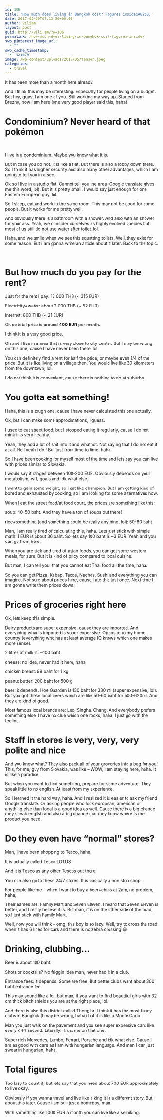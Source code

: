 ```yaml
---
id: 106
title: 'How much does living in Bangkok cost? Figures inside&#8230;'
date: 2017-05-30T07:13:50+00:00
author: viliam
layout: post
guid: http://vili.am/?p=106
permalink: /how-much-does-living-in-bangkok-cost-figures-inside/
swp_pinterest_image_url:
  - ""
swp_cache_timestamp:
  - "421679"
image: /wp-content/uploads/2017/05/teaser.jpeg
categories:
  - travel
---
```

It has been more than a month here already.
  
And I think this may be interesting. Especially for people living on a budget. But hey, guys, I am one of you. Still working my way up. Started from Brezno, now I am here (one very good player said this, haha)

# Condominium? Never heard of that pokémon

&nbsp;

I live in a condominium. Maybe you know what it is.

But in case you do not. It is like a flat. But there is also a lobby down there. So I think it has higher security and also many other advantages, which I am going to tell you in a sec.

Ok so I live in a studio flat. Cannot tell you the area (Google translate gives me this word, lol). But it is pretty small. I would say just enough for one Eastern European guy, lol.

So I sleep, eat and work in the same room. This may not be good for some people. But it works for me pretty well.

And obviously there is a bathroom with a shower. And also with an shower for your ass. Yeah, we consider ourselves as highly evolved species but most of us still do not use water after toilet, lol.

Haha, and we smile when we see this squatting toilets. Well, they exist for some reason. But I am gonna write an article about it later. Back to the topic.

&nbsp;

# But how much do you pay for the rent?

Just for the rent I pay: 12 000 THB (~ 315 EUR)

Electricity+water: about 2 000 THB (~ 52 EUR)

Internet: 800 THB (~ 21 EUR)

Ok so total price is around **400 EUR** per month.

I think it is a very good price.

Oh and I live in a area that is very close to city center. But I may be wrong on this one, cause I have never been there, lol.

You can definitely find a rent for half the price, or maybe even 1/4 of the price. But it is like living on a village then. You would live like 30 kilometers from the downtown, lol.

I do not think it is convenient, cause there is nothing to do at suburbs.

# You gotta eat something!

Haha, this is a tough one, cause I have never calculated this one actually.

Ok, but I can make some approximations, I guess.

I used to eat street food, but I stopped eating it regularly, cause I do not think it is very healthy.

Yeah, they add a lot of shit into it and whatnot. Not saying that I do not eat it at all. Hell yeah I do ! But just from time to time, haha.

So I have been cooking for myself most of the time and lets say you can live with prices similar to Slovakia.

I would say it ranges between 100-200 EUR. Obviously depends on your metabolism, will, goals and idk what else.

I want to gain some weight, so I eat like champion. But I am getting kind of bored and exhausted by cooking, so I am looking for some alternatives now.

When I eat the street food/at food court, the prices are something like this:

soup: 40-50 baht. And they have a ton of soups out there!
  
rice+something (and something could be really anything, lol): 50-80 baht

Man, I am really tired of calculating this, haha. Lets just stick with simple math: 1 EUR is about 36 baht. So lets say 100 baht is ~3 EUR. Yeah and you can go from here.

When you are sick and tired of asian foods, you can get some western meals, for sure. But it is kind of pricy compared to local cuisine.

But man, I can tell you, that you cannot eat Thai food all the time, haha.

So you can get Pizza, Kebap, Tacos, Nachos, Sushi and everything you can imagine. Not sure about prices here, cause I ate this just once. Next time I am gonna write them prices down.

# Prices of groceries right here

Ok, lets keep this simple.

Dairy products are super expensive, cause they are imported. And everything what is imported is super expensive. Opposite to my home country (everything who has at least average IQ knows which one makes more sense).

2 litres of milk is: ~100 baht

cheese: no idea, never had it here, haha

chicken breast: 99 baht for 1 kg

peanut butter: 200 baht for 500 g

beer: it depends. Hoe Gaarden is 130 baht for 330 ml (super expensive, lol). But you got these local beers which are like 50-60 baht for 500-620ml. And they are kind of good.
  
Most famous local brands are: Leo, Singha, Chang. And everybody prefers something else. I have no clue which one rocks, haha. I just go with the feeling.

# Staff in stores is very, very, very polite and nice

And you know what? They also pack all of your groceries into a bag for you! This, for me, guy from Slovakia, was like &#8211; WOW, I am staying here, haha. It is like a paradise.

But when you want to find something, prepare for some adventure. They speak little to no english. At least from my experience.

So I learned it the hard way, haha. And I realized it is easier to ask my friend Google translate. Or asking people who look european, american or anything else than local is a good idea as well. Cause there is a big chance they speak english and also a big chance that they know where is the product you need.

# Do they even have &#8220;normal&#8221; stores?

Man, I have been shopping to Tesco, haha.

It is actually called Tesco LOTUS.

And it is Tesco as any other Tescos out there.

You can also go to these 24/7 stores. It is basically a non stop shop.

For people like me &#8211; when I want to buy a beer+chips at 2am, no problem, haha,

Their names are: Family Mart and Seven Eleven. I heard that Seven Eleven is better, and I really believe it is. But man, it is on the other side of the road, so I just stick with Family Mart.

Well, now you will think &#8211; omg, this boy is so lazy. Well, try to cross the road when it has 6 lines for cars and there is no zebra crossing 😀

# Drinking, clubbing&#8230;

Beer is about 100 baht.

Shots or cocktails? No friggin idea man, never had it in a club.

Entrance fees: it depends. Some are free. But better clubs want about 300 baht entrance fee.

This may sound like a lot, but man, if you want to find beautiful girls with 32 cm thick bitch shields you are at the right place, lol.

And there is also this district called Thonglor. I think it has the most fancy clubs in Bangkok (I may be wrong, haha) but it is like a Monte Carlo.

Man you just walk on the pavement and you see super expensive cars like every 7.44 second. Literally! Trust me on that one.

Super rich Mercedes, Lambo, Ferrari, Porsche and idk what else. Cause I am as good with cars as I am with hungarian language. And man I can just swear in hungarian, haha.

# Total figures

Too lazy to count it, but lets say that you need about 700 EUR approximately to live okay.

Obviously if you wanna travel and live like a king it is a different story. But about this later. Cause I am still just a homeboy, man.

With something like 1000 EUR a month you can live like a semiking.